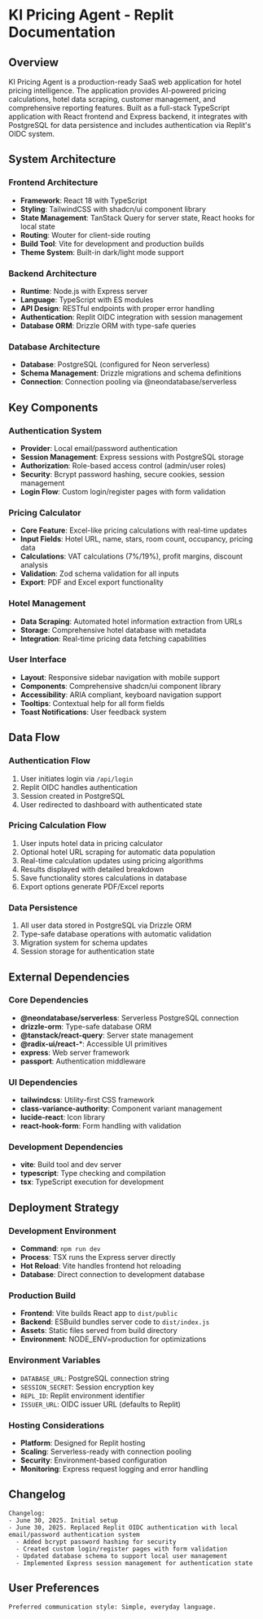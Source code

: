 # KI Pricing Agent - Replit Documentation

## Overview

KI Pricing Agent is a production-ready SaaS web application for hotel pricing intelligence. The application provides AI-powered pricing calculations, hotel data scraping, customer management, and comprehensive reporting features. Built as a full-stack TypeScript application with React frontend and Express backend, it integrates with PostgreSQL for data persistence and includes authentication via Replit's OIDC system.

## System Architecture

### Frontend Architecture
- **Framework**: React 18 with TypeScript
- **Styling**: TailwindCSS with shadcn/ui component library
- **State Management**: TanStack Query for server state, React hooks for local state
- **Routing**: Wouter for client-side routing
- **Build Tool**: Vite for development and production builds
- **Theme System**: Built-in dark/light mode support

### Backend Architecture
- **Runtime**: Node.js with Express server
- **Language**: TypeScript with ES modules
- **API Design**: RESTful endpoints with proper error handling
- **Authentication**: Replit OIDC integration with session management
- **Database ORM**: Drizzle ORM with type-safe queries

### Database Architecture
- **Database**: PostgreSQL (configured for Neon serverless)
- **Schema Management**: Drizzle migrations and schema definitions
- **Connection**: Connection pooling via @neondatabase/serverless

## Key Components

### Authentication System
- **Provider**: Local email/password authentication
- **Session Management**: Express sessions with PostgreSQL storage
- **Authorization**: Role-based access control (admin/user roles)
- **Security**: Bcrypt password hashing, secure cookies, session management
- **Login Flow**: Custom login/register pages with form validation

### Pricing Calculator
- **Core Feature**: Excel-like pricing calculations with real-time updates
- **Input Fields**: Hotel URL, name, stars, room count, occupancy, pricing data
- **Calculations**: VAT calculations (7%/19%), profit margins, discount analysis
- **Validation**: Zod schema validation for all inputs
- **Export**: PDF and Excel export functionality

### Hotel Management
- **Data Scraping**: Automated hotel information extraction from URLs
- **Storage**: Comprehensive hotel database with metadata
- **Integration**: Real-time pricing data fetching capabilities

### User Interface
- **Layout**: Responsive sidebar navigation with mobile support
- **Components**: Comprehensive shadcn/ui component library
- **Accessibility**: ARIA compliant, keyboard navigation support
- **Tooltips**: Contextual help for all form fields
- **Toast Notifications**: User feedback system

## Data Flow

### Authentication Flow
1. User initiates login via `/api/login`
2. Replit OIDC handles authentication
3. Session created in PostgreSQL
4. User redirected to dashboard with authenticated state

### Pricing Calculation Flow
1. User inputs hotel data in pricing calculator
2. Optional hotel URL scraping for automatic data population
3. Real-time calculation updates using pricing algorithms
4. Results displayed with detailed breakdown
5. Save functionality stores calculations in database
6. Export options generate PDF/Excel reports

### Data Persistence
1. All user data stored in PostgreSQL via Drizzle ORM
2. Type-safe database operations with automatic validation
3. Migration system for schema updates
4. Session storage for authentication state

## External Dependencies

### Core Dependencies
- **@neondatabase/serverless**: Serverless PostgreSQL connection
- **drizzle-orm**: Type-safe database ORM
- **@tanstack/react-query**: Server state management
- **@radix-ui/react-***: Accessible UI primitives
- **express**: Web server framework
- **passport**: Authentication middleware

### UI Dependencies
- **tailwindcss**: Utility-first CSS framework
- **class-variance-authority**: Component variant management
- **lucide-react**: Icon library
- **react-hook-form**: Form handling with validation

### Development Dependencies
- **vite**: Build tool and dev server
- **typescript**: Type checking and compilation
- **tsx**: TypeScript execution for development

## Deployment Strategy

### Development Environment
- **Command**: `npm run dev`
- **Process**: TSX runs the Express server directly
- **Hot Reload**: Vite handles frontend hot reloading
- **Database**: Direct connection to development database

### Production Build
- **Frontend**: Vite builds React app to `dist/public`
- **Backend**: ESBuild bundles server code to `dist/index.js`
- **Assets**: Static files served from build directory
- **Environment**: NODE_ENV=production for optimizations

### Environment Variables
- `DATABASE_URL`: PostgreSQL connection string
- `SESSION_SECRET`: Session encryption key
- `REPL_ID`: Replit environment identifier
- `ISSUER_URL`: OIDC issuer URL (defaults to Replit)

### Hosting Considerations
- **Platform**: Designed for Replit hosting
- **Scaling**: Serverless-ready with connection pooling
- **Security**: Environment-based configuration
- **Monitoring**: Express request logging and error handling

## Changelog

```
Changelog:
- June 30, 2025. Initial setup
- June 30, 2025. Replaced Replit OIDC authentication with local email/password authentication system
  - Added bcrypt password hashing for security
  - Created custom login/register pages with form validation
  - Updated database schema to support local user management
  - Implemented Express session management for authentication state
```

## User Preferences

```
Preferred communication style: Simple, everyday language.
```